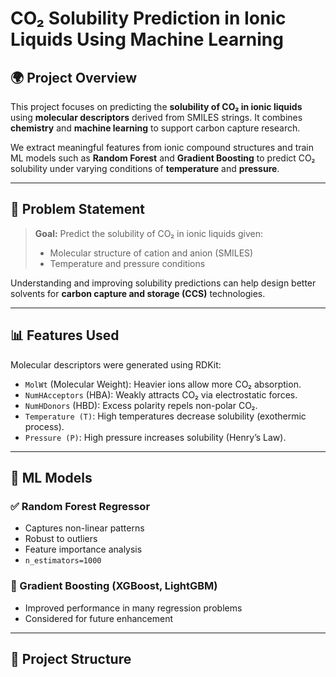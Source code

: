 # CO₂ Solubility Prediction in Ionic Liquids Using Machine Learning

## 🌍 Project Overview

This project focuses on predicting the **solubility of CO₂ in ionic liquids** using **molecular descriptors** derived from SMILES strings. It combines **chemistry** and **machine learning** to support carbon capture research.

We extract meaningful features from ionic compound structures and train ML models such as **Random Forest** and **Gradient Boosting** to predict CO₂ solubility under varying conditions of **temperature** and **pressure**.

---

## 🧪 Problem Statement

> **Goal:** Predict the solubility of CO₂ in ionic liquids given:
> - Molecular structure of cation and anion (SMILES)
> - Temperature and pressure conditions

Understanding and improving solubility predictions can help design better solvents for **carbon capture and storage (CCS)** technologies.

---

## 📊 Features Used

Molecular descriptors were generated using RDKit:

- `MolWt` (Molecular Weight): Heavier ions allow more CO₂ absorption.
- `NumHAcceptors` (HBA): Weakly attracts CO₂ via electrostatic forces.
- `NumHDonors` (HBD): Excess polarity repels non-polar CO₂.
- `Temperature (T)`: High temperatures decrease solubility (exothermic process).
- `Pressure (P)`: High pressure increases solubility (Henry’s Law).

---

## 🧠 ML Models

### ✅ Random Forest Regressor
- Captures non-linear patterns
- Robust to outliers
- Feature importance analysis
- `n_estimators=1000`

### 🚀 Gradient Boosting (XGBoost, LightGBM)
- Improved performance in many regression problems
- Considered for future enhancement

---

## 📁 Project Structure



